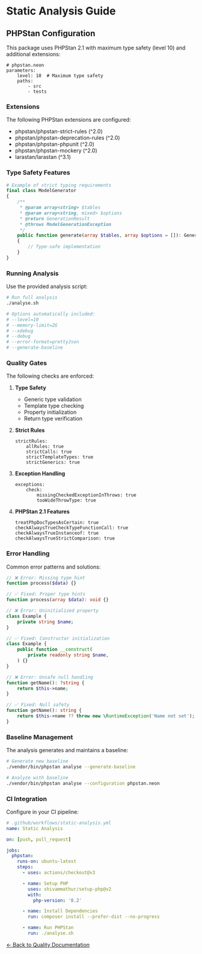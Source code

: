 # Static Analysis Guide

## PHPStan Configuration

This package uses PHPStan 2.1 with maximum type safety (level 10) and additional extensions:

```neon
# phpstan.neon
parameters:
    level: 10  # Maximum type safety
    paths:
        - src
        - tests
```

### Extensions

The following PHPStan extensions are configured:

- phpstan/phpstan-strict-rules (^2.0)
- phpstan/phpstan-deprecation-rules (^2.0)
- phpstan/phpstan-phpunit (^2.0)
- phpstan/phpstan-mockery (^2.0)
- larastan/larastan (^3.1)

### Type Safety Features

```php
# Example of strict typing requirements
final class ModelGenerator
{
    /**
     * @param array<string> $tables
     * @param array<string, mixed> $options
     * @return GenerationResult
     * @throws ModelGenerationException
     */
    public function generate(array $tables, array $options = []): GenerationResult
    {
        // Type-safe implementation
    }
}
```

### Running Analysis

Use the provided analysis script:

```bash
# Run full analysis
./analyse.sh

# Options automatically included:
# --level=10
# --memory-limit=2G
# --xdebug
# --debug
# --error-format=prettyJson
# --generate-baseline
```

### Quality Gates

The following checks are enforced:

1. **Type Safety**
   - Generic type validation
   - Template type checking
   - Property initialization
   - Return type verification

2. **Strict Rules**

   ```neon
   strictRules:
       allRules: true
       strictCalls: true
       strictTemplateTypes: true
       strictGenerics: true
   ```

3. **Exception Handling**

   ```neon
   exceptions:
       check:
           missingCheckedExceptionInThrows: true
           tooWideThrowType: true
   ```

4. **PHPStan 2.1 Features**

   ```neon
   treatPhpDocTypesAsCertain: true
   checkAlwaysTrueCheckTypeFunctionCall: true
   checkAlwaysTrueInstanceof: true
   checkAlwaysTrueStrictComparison: true
   ```

### Error Handling

Common error patterns and solutions:

```php
// ❌ Error: Missing type hint
function process($data) {}

// ✅ Fixed: Proper type hints
function process(array $data): void {}

// ❌ Error: Uninitialized property
class Example {
    private string $name;
}

// ✅ Fixed: Constructor initialization
class Example {
    public function __construct(
        private readonly string $name,
    ) {}
}

// ❌ Error: Unsafe null handling
function getName(): ?string {
    return $this->name;
}

// ✅ Fixed: Null safety
function getName(): string {
    return $this->name ?? throw new \RuntimeException('Name not set');
}
```

### Baseline Management

The analysis generates and maintains a baseline:

```bash
# Generate new baseline
./vendor/bin/phpstan analyse --generate-baseline

# Analyze with baseline
./vendor/bin/phpstan analyse --configuration phpstan.neon
```

### CI Integration

Configure in your CI pipeline:

```yaml
# .github/workflows/static-analysis.yml
name: Static Analysis

on: [push, pull_request]

jobs:
  phpstan:
    runs-on: ubuntu-latest
    steps:
      - uses: actions/checkout@v3

      - name: Setup PHP
        uses: shivammathur/setup-php@v2
        with:
          php-version: '8.2'

      - name: Install Dependencies
        run: composer install --prefer-dist --no-progress

      - name: Run PHPStan
        run: ./analyse.sh
```

[← Back to Quality Documentation](index.md)
